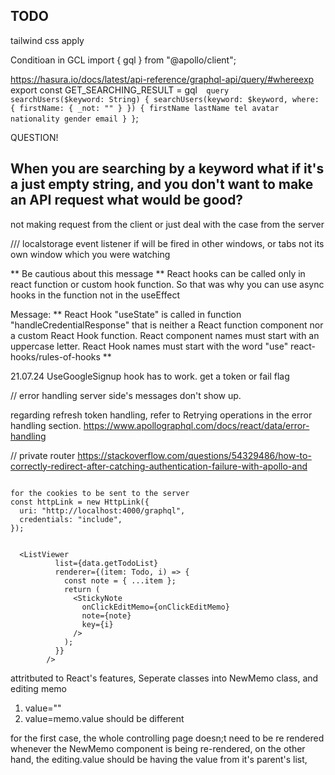 ## TODO

tailwind css apply

Conditioan in GCL
import { gql } from "@apollo/client";

https://hasura.io/docs/latest/api-reference/graphql-api/query/#whereexp
export const GET_SEARCHING_RESULT = gql`  query searchUsers($keyword: String) {
    searchUsers(keyword: $keyword, where: { firstName: { _not: "" } }) {
      firstName
      lastName
      tel
      avatar
      nationality
      gender
      email
    }
  }`;

QUESTION!

## When you are searching by a keyword what if it's a just empty string, and you don't want to make an API request what would be good?

not making request from the client or just deal with the case from the server

/// localstorage event listener
if will be fired in other windows, or tabs not its own window which you were watching

** Be cautious about this message **
React hooks can be called only in react function or custom hook function.
So that was why you can use async hooks in the function not in the useEffect

Message: ** React Hook "useState" is called in function "handleCredentialResponse" that is neither a React function component nor a custom React Hook function. React component names must start with an uppercase letter. React Hook names must start with the word "use" react-hooks/rules-of-hooks **

21.07.24
UseGoogleSignup hook has to work. get a token or fail flag

// error handling
server side's messages don't show up.

regarding refresh token handling,
refer to Retrying operations in the error handling section.
https://www.apollographql.com/docs/react/data/error-handling

// private router
https://stackoverflow.com/questions/54329486/how-to-correctly-redirect-after-catching-authentication-failure-with-apollo-and

```

for the cookies to be sent to the server
const httpLink = new HttpLink({
  uri: "http://localhost:4000/graphql",
  credentials: "include",
});
```

```

  <ListViewer
          list={data.getTodoList}
          renderer={(item: Todo, i) => {
            const note = { ...item };
            return (
              <StickyNote
                onClickEditMemo={onClickEditMemo}
                note={note}
                key={i}
              />
            );
          }}
        />

```

attritbuted to React's features,
Seperate classes into NewMemo class, and editing memo

1. value=""
2. value=memo.value
   should be different

for the first case, the whole controlling page doesn;t need to be re rendered whenever the NewMemo component is being re-rendered, on the other hand,
the editing.value should be having the value from it's parent's list,
